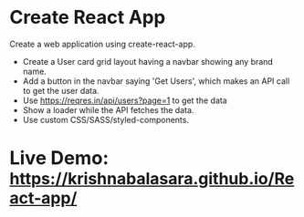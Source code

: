 # <span style="font-size: 32px; font-weight: bold;">Create React App</span>

Create a web application using create-react-app.

- Create a User card grid layout having a navbar showing any brand name.
- Add a button in the navbar saying 'Get Users', which makes an API call to get the user data.
- Use https://reqres.in/api/users?page=1 to get the data
- Show a loader while the API fetches the data.
- Use custom CSS/SASS/styled-components.

# <span style="font-size: 32px; font-weight: bold;">Live Demo: </span> https://krishnabalasara.github.io/React-app/

